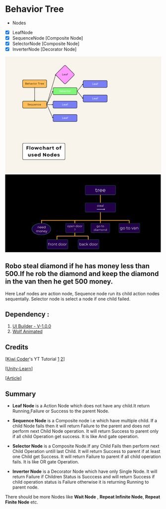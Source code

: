# Behavior Tree
* Nodes
- [x] LeafNode
- [x] SequenceNode [Composite Node]
- [x] SelectorNode [Composite Node]
- [x] InverterNode [Decorator Node]

![Screenshot of tree](Screenshots/behavior_tree.png)
![Screenshot of tree](Screenshots/tree.png)

## Robo steal diamond if he has money less than 500.If he rob the diamond and keep the diamond in the van then he get 500 money.

Here Leaf nodes are action node, Sequence node run its child action nodes sequentally. Selector node is select a node if one child failed.


## Dependency :
1. [UI Builder - V-1.0.0](https://docs.unity3d.com/Packages/com.unity.ui.builder@1.0/manual/index.html)
2. [Wolf Animated](https://assetstore.unity.com/packages/3d/characters/animals/wolf-animated-45505)


## Credits
[[Kiwi Coder](https://www.youtube.com/c/TheKiwiCoder)'s YT Tutorial [1](https://www.youtube.com/watch?v=nKpM98I7PeM&list=PLyBYG1JGBcd009lc1ZfX9ZN5oVUW7AFVy&index=11) [2](https://www.youtube.com/watch?v=jhB_GFgS6S0&list=PLyBYG1JGBcd009lc1ZfX9ZN5oVUW7AFVy&index=12)]

[[Unity-Learn](https://learn.unity.com/tutorial/introducing-behaviour-trees?uv=2020.2&projectId=60645258edbc2a001f5585aa)]

[[Article](https://www.gamedeveloper.com/programming/behavior-trees-for-ai-how-they-work)]




## Summary
* **Leaf Node** is a Action Node which does not have any child.It return Running,Failure or Success to the parent Node.

* **Sequence Node** is a Composite node i.e which have multiple child. If a child Node fails then it will return Failure to the parent and does not perform next Child Node operation. It will return Success to parent only if all child Operation get success. It is like And gate operation.

* **Selector Node** is a Composite Node.If any Child Fails then perform next Child Operation untill last Child. It will return Success to parent if at least one Child get Success. It will return Failure to parent if all child operation fails. It is like OR gate Operation.

* **Inverter Node** is a Decorator Node which have only Single Node. It will return Failure if Children Status is Succcess and will return Success if child operation status is Failure otherwise it is returning Running to parent node.

There should be more Nodes like **Wait Node** , **Repeat Infinite Node**, **Repeat Finite Node** etc.
